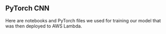 ## PyTorch CNN

Here are notebooks and PyTorch files we used for training our model that was then deployed to AWS Lambda.
